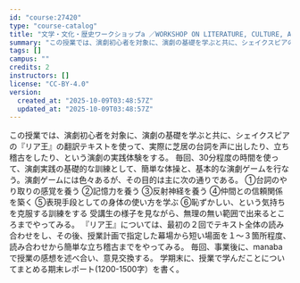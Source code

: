 ```yaml
---
id: "course:27420"
type: "course-catalog"
title: "文学・文化・歴史ワークショップa ／WORKSHOP ON LITERATURE, CULTURE, AND HISTORY(A)"
summary: "この授業では、演劇初心者を対象に、演劇の基礎を学ぶと共に、シェイクスピアの『リア王』の翻訳テキストを使って、実際に芝居の台詞を声に出したり、立ち稽古をしたり、という演劇の実践体験をする。 毎回、30分程度の時間を使って、演劇実践の基礎的な訓…"
tags: []
campus: ""
credits: 2
instructors: []
license: "CC-BY-4.0"
version:
  created_at: "2025-10-09T03:48:57Z"
  updated_at: "2025-10-09T03:48:57Z"
---
```

この授業では、演劇初心者を対象に、演劇の基礎を学ぶと共に、シェイクスピアの『リア王』の翻訳テキストを使って、実際に芝居の台詞を声に出したり、立ち稽古をしたり、という演劇の実践体験をする。 毎回、30分程度の時間を使って、演劇実践の基礎的な訓練として、簡単な体操と、基本的な演劇ゲームを行なう。演劇ゲームには色々あるが、その目的は主に次の通りである。 ①台詞のやり取りの感覚を養う ②記憶力を養う ③反射神経を養う ④仲間との信頼関係を築く ⑤表現手段としての身体の使い方を学ぶ ⑥恥ずかしい、という気持ちを克服する訓練をする 受講生の様子を見ながら、無理の無い範囲で出来るところまでやってみる。 『リア王』については、最初の２回でテキスト全体の読み合わせをし、その後、授業計画で指定した幕場から短い場面を１～３箇所程度、読み合わせから簡単な立ち稽古までをやってみる。 毎回、事業後に、manaba で授業の感想を述べ合い、意見交換する。 学期末に、授業で学んだことについてまとめる期末レポート(1200-1500字）を書く。
